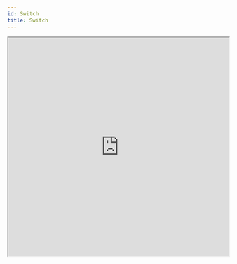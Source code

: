 ```yaml
---
id: Switch
title: Switch
---
```


<iframe src="https://snack.expo.io/embedded/@nishanbende/switch?iframeId=pkw3kbg1to&preview=true&platform=web&theme=dark" height="500" width="100%" />
